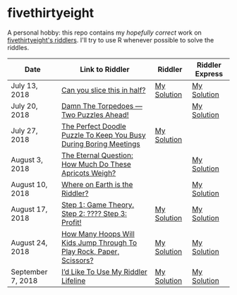# fivethirtyeight
A personal hobby: this repo contains my *hopefully correct* work on [fivethirtyeight's riddlers](https://fivethirtyeight.com/tag/the-riddler/). I'll try to use R whenever possible to solve the riddles.

| Date  | Link to Riddler  | Riddler | Riddler Express
|---|---|---|---|
| July 13, 2018  | [Can you slice this in half?](https://fivethirtyeight.com/features/can-you-slice-this-in-half/)  | [My Solution](https://github.com/wcac26/fivethirtyeight/blob/master/20180713/work.md#riddler)  | [My Solution](https://github.com/wcac26/fivethirtyeight/blob/master/20180713/work.md#riddler-express)  
| July 20, 2018  | [Damn The Torpedoes — Two Puzzles Ahead!](https://fivethirtyeight.com/features/damn-the-torpedoes-two-puzzles-ahead/)  |  | [My Solution](https://github.com/wcac26/fivethirtyeight/blob/master/20180720/work.md#riddler-express) 
| July 27, 2018  | [The Perfect Doodle Puzzle To Keep You Busy During Boring Meetings](https://fivethirtyeight.com/features/the-perfect-doodle-puzzle-to-keep-you-busy-during-boring-meetings/)  | [My Solution](https://github.com/wcac26/fivethirtyeight/blob/master/20180727/work.md#riddler) |  
| August 3, 2018  | [The Eternal Question: How Much Do These Apricots Weigh?](https://fivethirtyeight.com/features/the-eternal-question-how-much-do-these-apricots-weigh/)  |  | [My Solution](https://github.com/wcac26/fivethirtyeight/blob/master/20180803/work.md#riddler-express)  
| August 10, 2018  | [Where on Earth is the Riddler?](https://fivethirtyeight.com/features/where-on-earth-is-the-riddler/)  |  | [My Solution](https://github.com/wcac26/fivethirtyeight/blob/master/20180810/work.md#riddler-express)  
| August 17, 2018  | [Step 1: Game Theory. Step 2: ???? Step 3: Profit!](https://fivethirtyeight.com/features/step-1-game-theory-step-2-step-3-profit/)  | [My Solution](https://github.com/wcac26/fivethirtyeight/blob/master/20180817/work.md#riddler)  | [My Solution](https://github.com/wcac26/fivethirtyeight/blob/master/20180817/work.md#riddler-express) 
| August 24, 2018  | [How Many Hoops Will Kids Jump Through To Play Rock, Paper, Scissors? ](https://fivethirtyeight.com/features/how-many-hoops-will-kids-jump-through-to-play-rock-paper-scissors/)  | [My Solution](https://github.com/wcac26/fivethirtyeight/blob/master/20180824/work.md#riddler)  | [My Solution](https://github.com/wcac26/fivethirtyeight/blob/master/20180824/work.md#riddler-express) 
| September 7, 2018  | [I’d Like To Use My Riddler Lifeline ](https://fivethirtyeight.com/features/id-like-to-use-my-riddler-lifeline/)  | [My Solution](https://github.com/wcac26/fivethirtyeight/blob/master/20180907/work.md#riddler)  | [My Solution](https://github.com/wcac26/fivethirtyeight/blob/master/20180907/work.md#riddler-express) 

